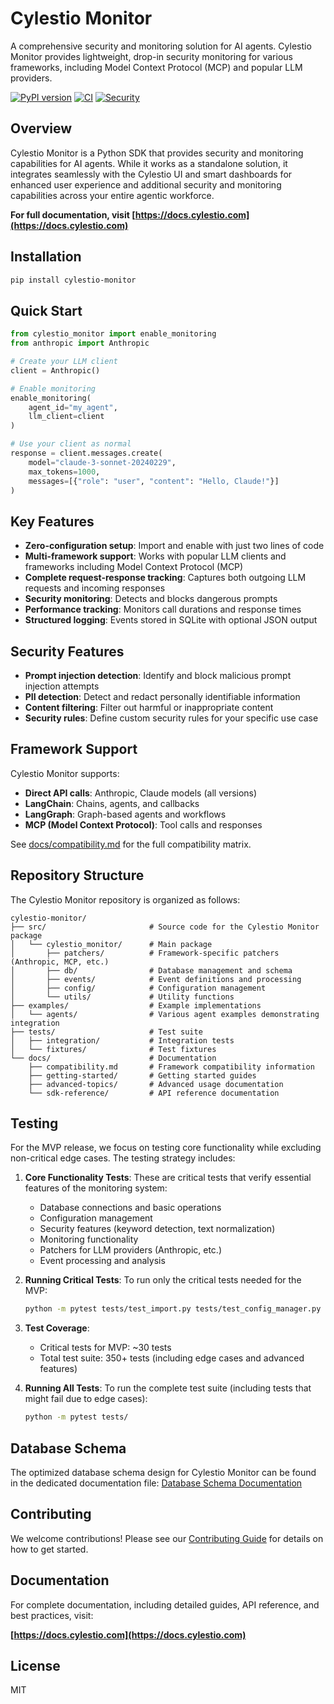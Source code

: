 # Cylestio Monitor

A comprehensive security and monitoring solution for AI agents. Cylestio Monitor provides lightweight, drop-in security monitoring for various frameworks, including Model Context Protocol (MCP) and popular LLM providers.

[![PyPI version](https://badge.fury.io/py/cylestio-monitor.svg)](https://badge.fury.io/py/cylestio-monitor)
[![CI](https://github.com/cylestio/cylestio-monitor/actions/workflows/ci.yml/badge.svg)](https://github.com/cylestio/cylestio-monitor/actions/workflows/ci.yml)
[![Security](https://github.com/cylestio/cylestio-monitor/actions/workflows/security.yml/badge.svg)](https://github.com/cylestio/cylestio-monitor/actions/workflows/security.yml)

## Overview

Cylestio Monitor is a Python SDK that provides security and monitoring capabilities for AI agents. While it works as a standalone solution, it integrates seamlessly with the Cylestio UI and smart dashboards for enhanced user experience and additional security and monitoring capabilities across your entire agentic workforce.

**For full documentation, visit [https://docs.cylestio.com](https://docs.cylestio.com)**

## Installation

```bash
pip install cylestio-monitor
```

## Quick Start

```python
from cylestio_monitor import enable_monitoring
from anthropic import Anthropic

# Create your LLM client
client = Anthropic()

# Enable monitoring
enable_monitoring(
    agent_id="my_agent",
    llm_client=client
)

# Use your client as normal
response = client.messages.create(
    model="claude-3-sonnet-20240229",
    max_tokens=1000,
    messages=[{"role": "user", "content": "Hello, Claude!"}]
)
```

## Key Features

- **Zero-configuration setup**: Import and enable with just two lines of code
- **Multi-framework support**: Works with popular LLM clients and frameworks including Model Context Protocol (MCP)
- **Complete request-response tracking**: Captures both outgoing LLM requests and incoming responses 
- **Security monitoring**: Detects and blocks dangerous prompts
- **Performance tracking**: Monitors call durations and response times
- **Structured logging**: Events stored in SQLite with optional JSON output

## Security Features

- **Prompt injection detection**: Identify and block malicious prompt injection attempts
- **PII detection**: Detect and redact personally identifiable information
- **Content filtering**: Filter out harmful or inappropriate content
- **Security rules**: Define custom security rules for your specific use case

## Framework Support

Cylestio Monitor supports:

- **Direct API calls**: Anthropic, Claude models (all versions)
- **LangChain**: Chains, agents, and callbacks
- **LangGraph**: Graph-based agents and workflows 
- **MCP (Model Context Protocol)**: Tool calls and responses

See [docs/compatibility.md](docs/compatibility.md) for the full compatibility matrix.

## Repository Structure

The Cylestio Monitor repository is organized as follows:

```
cylestio-monitor/
├── src/                       # Source code for the Cylestio Monitor package
│   └── cylestio_monitor/      # Main package
│       ├── patchers/          # Framework-specific patchers (Anthropic, MCP, etc.)
│       ├── db/                # Database management and schema
│       ├── events/            # Event definitions and processing
│       ├── config/            # Configuration management
│       └── utils/             # Utility functions
├── examples/                  # Example implementations
│   └── agents/                # Various agent examples demonstrating integration
├── tests/                     # Test suite
│   ├── integration/           # Integration tests
│   └── fixtures/              # Test fixtures
└── docs/                      # Documentation
    ├── compatibility.md       # Framework compatibility information
    ├── getting-started/       # Getting started guides
    ├── advanced-topics/       # Advanced usage documentation
    └── sdk-reference/         # API reference documentation
```

## Testing

For the MVP release, we focus on testing core functionality while excluding non-critical edge cases. The testing strategy includes:

1. **Core Functionality Tests**: These are critical tests that verify essential features of the monitoring system:
   - Database connections and basic operations
   - Configuration management
   - Security features (keyword detection, text normalization)
   - Monitoring functionality
   - Patchers for LLM providers (Anthropic, etc.)
   - Event processing and analysis

2. **Running Critical Tests**:
   To run only the critical tests needed for the MVP:
   ```bash
   python -m pytest tests/test_import.py tests/test_config_manager.py tests/test_db_manager.py::test_singleton_pattern tests/test_security.py tests/test_monitor.py::test_enable_monitoring_import_error tests/test_patchers_anthropic.py::test_anthropic_patcher_init tests/test_events_processor.py::test_normalize_text -v
   ```

3. **Test Coverage**:
   - Critical tests for MVP: ~30 tests
   - Total test suite: 350+ tests (including edge cases and advanced features)

4. **Running All Tests**:
   To run the complete test suite (including tests that might fail due to edge cases):
   ```bash
   python -m pytest tests/
   ```

## Database Schema

The optimized database schema design for Cylestio Monitor can be found in the dedicated documentation file:
[Database Schema Documentation](src/cylestio_monitor/db/db_readme.md)

## Contributing

We welcome contributions! Please see our [Contributing Guide](CONTRIBUTING.md) for details on how to get started.

## Documentation

For complete documentation, including detailed guides, API reference, and best practices, visit:

**[https://docs.cylestio.com](https://docs.cylestio.com)**

## License

MIT
